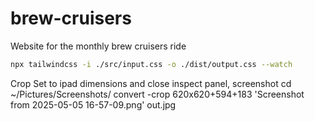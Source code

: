 # brew-cruisers

Website for the monthly brew cruisers ride

```bash
npx tailwindcss -i ./src/input.css -o ./dist/output.css --watch
```

Crop
Set to ipad dimensions and close inspect panel, screenshot
cd ~/Pictures/Screenshots/
convert -crop 620x620+594+183 'Screenshot from 2025-05-05 16-57-09.png' out.jpg
